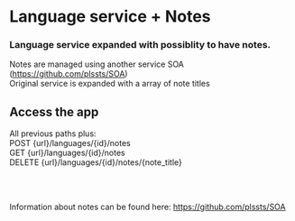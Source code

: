 # Language service + Notes

### Language service expanded with possiblity to have notes.<br>
Notes are managed using another service SOA (https://github.com/plssts/SOA)<br>
Original service is expanded with a array of note titles<br>


## Access the app
All previous paths plus: <br>
POST   {url}/languages/{id}/notes <br>
GET    {url}/languages/{id}/notes <br>
DELETE {url}/languages/{id}/notes/{note_title} <br>

<br>
<br>

Information about notes can be found here: https://github.com/plssts/SOA

